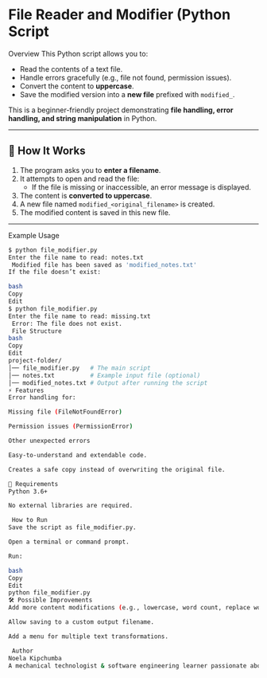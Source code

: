 # File Reader and Modifier (Python Script
Overview
This Python script allows you to:
- Read the contents of a text file.
- Handle errors gracefully (e.g., file not found, permission issues).
- Convert the content to **uppercase**.
- Save the modified version into a **new file** prefixed with `modified_`.

This is a beginner-friendly project demonstrating **file handling, error handling, and string manipulation** in Python.

---

## 🚀 How It Works
1. The program asks you to **enter a filename**.
2. It attempts to open and read the file:
   - If the file is missing or inaccessible, an error message is displayed.
3. The content is **converted to uppercase**.
4. A new file named `modified_<original_filename>` is created.
5. The modified content is saved in this new file.

---

 Example Usage
```bash
$ python file_modifier.py
Enter the file name to read: notes.txt
 Modified file has been saved as 'modified_notes.txt'
If the file doesn’t exist:

bash
Copy
Edit
$ python file_modifier.py
Enter the file name to read: missing.txt
 Error: The file does not exist.
 File Structure
bash
Copy
Edit
project-folder/
│── file_modifier.py   # The main script
│── notes.txt          # Example input file (optional)
│── modified_notes.txt # Output after running the script
⚡ Features
Error handling for:

Missing file (FileNotFoundError)

Permission issues (PermissionError)

Other unexpected errors

Easy-to-understand and extendable code.

Creates a safe copy instead of overwriting the original file.

🔧 Requirements
Python 3.6+

No external libraries are required.

 How to Run
Save the script as file_modifier.py.

Open a terminal or command prompt.

Run:

bash
Copy
Edit
python file_modifier.py
🛠️ Possible Improvements
Add more content modifications (e.g., lowercase, word count, replace words).

Allow saving to a custom output filename.

Add a menu for multiple text transformations.

 Author
Noela Kipchumba
A mechanical technologist & software engineering learner passionate about solving problems through tech + creativity.
